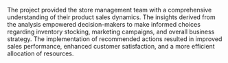 The project provided the store management team with a comprehensive understanding of their product sales dynamics. The insights derived from the analysis empowered decision-makers to make informed choices regarding inventory stocking, marketing campaigns, and overall business strategy. The implementation of recommended actions resulted in improved sales performance, enhanced customer satisfaction, and a more efficient allocation of resources.


